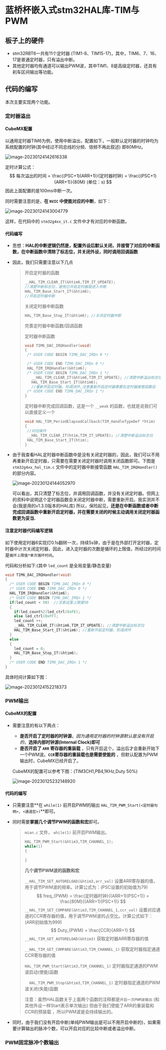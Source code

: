 # 蓝桥杯嵌入式stm32HAL库-TIM与PWM

## 板子上的硬件

- stm32RBT6一共有11个定时器 (TIM1-8、TIM15-17)，其中，TIM6、7、16、17是普通定时器，只有溢出中断。
- 其他定时器均有通道可以输出PWM波，其中TIM1、8是高级定时器，还具有刹车区间输出等功能。

## 代码的编写

本次主要实现两个功能。

### 定时器溢出

#### CubeMX配置

以通用定时器TIM6为例，使用中断溢出，配置如下，一般默认定时器的时钟均为系统配置的时钟(其中经过不同总线的分频、倍频不再此叙述) 即80MHz。

![image-20230124142616338](https://sheep-photo.oss-cn-shenzhen.aliyuncs.com/img/202301241426193.png)

定时计算公式：
$$
每次溢出的时间 = \frac{(PSC+1)(ARR+1)}{定时器时钟} = \frac{(PSC+1)(ARR+1)}{80M} (单位：s) 
$$
因此上面配置的是100ms中断一次。

同时需要注意的是，**在 `NVIC` 中使能对应的中断**，如下：

![image-20230124143004779](https://sheep-photo.oss-cn-shenzhen.aliyuncs.com/img/202301241430998.png)

这样，在代码中的 `stm32g4xx_it.c` 文件中才有对应的中断函数。

#### 代码编写

- 思想：**HAL的中断逻辑仍然是，配置外设后默认关闭，并接管了对应的中断函数，在中断函数中清除了标志位，并关闭外设，同时调用回调函数**

- 因此，我们只需要注意以下几点

  >开启定时器的函数
  >
  >```c
  >__HAL_TIM_CLEAR_IT(&htim6,TIM_IT_UPDATE); 
  >//清楚中断标志位，避免已开启定时器就进入中断
  >HAL_TIM_Base_Start_IT(&htim6);
  >//开启定时器中断
  >```
  >
  >关闭定时器中断函数
  >
  >```c
  >HAL_TIM_Base_Stop_IT(&htim6); //关闭定时器中断
  >```
  >
  >完善定时器中断函数/回调函数
  >
  >定时器中断函数
  >
  >```c
  >void TIM6_DAC_IRQHandler(void)
  >{
  >  /* USER CODE BEGIN TIM6_DAC_IRQn 0 */
  >
  >  /* USER CODE END TIM6_DAC_IRQn 0 */
  >  HAL_TIM_IRQHandler(&htim6);
  >  /* USER CODE BEGIN TIM6_DAC_IRQn 1 */
  >    __HAL_TIM_CLEAR_IT(&htim6,TIM_IT_UPDATE); //清楚中断溢出标志位
  >    HAL_TIM_Base_Start_IT(&htim6); 
  >    //重新开启定时器，形成闭环,注意重新开启定时器需要在定时器接管函数后
  >  /* USER CODE END TIM6_DAC_IRQn 1 */
  >}
  >```
  >
  >定时器中断完成回调函数，这是一个 `__weak` 的函数，也就是说我们可以直接定义一个
  >
  >```c
  >void HAL_TIM_PeriodElapsedCallback(TIM_HandleTypeDef *htim)
  >{
  >  //对应操作
  >  __HAL_TIM_CLEAR_IT(htim,TIM_IT_UPDATE); //清楚中断溢出标志位
  >  HAL_TIM_Base_Start_IT(htim); 
  >}
  >```

- 由于我查看HAL定时器中断函数中是没有关闭定时器的，因此，我们可以不用再重新开启定时器，只需要在需要关闭定时器时调用关闭函数即可。下图是 `stm32g4xx_hal_tim.c` 文件中的定时器中断接管函数 `HAL_TIM_IRQHandler()` 的部分内容。

  ![image-20230124144052970](https://sheep-photo.oss-cn-shenzhen.aliyuncs.com/img/202301241440100.png)

  可以看出，其只清楚了标志位，并调用回调函数，并没有关闭定时器。但网上的资料中说明这个定时器函数会关闭定时器中断，需要重新开启。我实测并不会(我是用的v1.3.0版本的HAL库) 所以，保险起见，**还是在中断函数或者中断完成回调函数中重新开启定时器，并在需要关闭的时候主动调用关闭定时器函数更为妥当.**

#### 注意定时器代码编写逻辑

如下使用定时器6实现灯0.1s翻转一次，持续5s钟，由于是在外部打开定时器，定时器中计次关闭定时器，因此，进入定时器的次数是循环的上限值，所经过的时间是`循环上限值*单次循环时间`。

代码和分析如下:(其中 `led_count` 是全局变量/静态变量)

```c
void TIM6_DAC_IRQHandler(void)
{
  /* USER CODE BEGIN TIM6_DAC_IRQn 0 */
  /* USER CODE END TIM6_DAC_IRQn 0 */
  HAL_TIM_IRQHandler(&htim6);
  /* USER CODE BEGIN TIM6_DAC_IRQn 1 */
  if(led_count < 50)  //注意这里上限是50
  {
    if(led_count%2)led_ctrl(0xFE);
    else led_ctrl(0xFF);
    led_count ++;
    __HAL_TIM_CLEAR_IT(&htim6,TIM_IT_UPDATE); //清楚中断溢出标志位
    HAL_TIM_Base_Start_IT(&htim6); //重新开启定时器，形成闭环
  } 
  else
  {
    led_count = 0;
    HAL_TIM_Base_Stop_IT(&htim6);
  }
  /* USER CODE END TIM6_DAC_IRQn 1 */
}
```

具体时间计算如下图：

![image-20230124152218373](https://sheep-photo.oss-cn-shenzhen.aliyuncs.com/img/202301241522468.png)

### PWM输出

#### CubeMX的配置

- 需要注意的有以下两点：

  - **是否开启了定时器的时钟源**，*因为通用定时器的时钟源默认是没有开启的*，**选择内部时钟源(Internal Clock)即可**
  - **是否开启了 `ARR` 寄存器的重装载** ，只有开启这个，溢出后才会重新开始下一个PWM波。**`CCR`寄存器的重装载也是需要使能的** ，但默认配置为PWM输出时，CubeMX已经开启了。

  CubeMX的配置可以参考下图：(TIM3CH1,PB4,1KHz,Duty 50%)

  ![image-20230125232148920](https://sheep-photo.oss-cn-shenzhen.aliyuncs.com/img/202301252321113.png)

  

#### 代码的编写

- 只需要注意**在 `while(1)` 前开启PWM的输出 `HAL_TIM_PWM_Start(<定时器句柄>, <通道宏>)`**即可。

- 同时需要**掌握几个调节PWM的函数和宏**即可。

  >`mian.c` 文件， `while(1)` 前开启PWM输出。
  >
  >```c
  >HAL_TIM_PWM_Start(&htim3,TIM_CHANNEL_1);
  >while(1)
  >{
  >    
  >}
  >```
  >
  >**几个调节PWM波的函数和宏**
  >
  >`__HAL_TIM_SET_AUTORELOAD(&htim3,arr_val)` 设置ARR寄存器的值，用于调节PWM波的频率。计算公式为：(PSC设置的初始值为79)
  >$$
  >freq_{PWM} = \frac{定时器时钟}{(ARR+1)(PSC+1)} = \frac{80M}{(ARR+1)(PSC+1)}
  >$$
  >`__HAL_TIM_SET_COMPARE(&htim3,TIM_CHANNEL_1,ccr_val)` 设置对应通道的CCR寄存器的值，用于调节PWM波的占空比。计算公式如下：(ARR初始值为999)
  >$$
  >Duty_{PWM} = \frac{CCR}{ARR+1}
  >$$
  >`__HAL_TIM_GET_AUTORELOAD(&htim3)` 获取定时器ARR寄存器的值
  >
  >`__HAL_TIM_GET_COMPARE(&htim3,TIM_CHANNEL_1)` 获取定时器指定通道CCR寄存器的值
  >
  >`HAL_TIM_PWM_Start(&htim3,TIM_CHANNEL_1)` 定时器指定通道的PWM波启动(使能)函数
  >
  >`  HAL_TIM_PWM_Stop(&htim3,TIM_CHANNEL_1)` 定时器指定通道的PWM波关闭(失能)函数
  >
  >注意：虽然HAL函数关于上面两个函数的注释都是`开启一次PWM波输出`  (和其他外设一样Start表示单次输出) 但由于我们使能了ARR的重装载和CCR的预装载 ，所以PWM波是会持续输出的。

- 同时，由于我们没有开启中断(单纯PWM输出是可以不用开启中断的)，如果需要计算输出的脉冲个数，可以开启对应的比较中断或者溢出中断。

### PWM固定脉冲个数输出